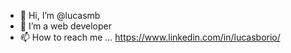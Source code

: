 - 👋 Hi, I’m @lucasmb
- 👀 I’m a web developer 
- 📫 How to reach me ... https://www.linkedin.com/in/lucasborio/

<!---
lucasmb/lucasmb is a ✨ special ✨ repository because its `README.md` (this file) appears on your GitHub profile.
You can click the Preview link to take a look at your changes.
--->

